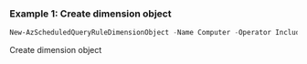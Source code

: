 ### Example 1: Create dimension object
```powershell
New-AzScheduledQueryRuleDimensionObject -Name Computer -Operator Include -Value *
```

Create dimension object